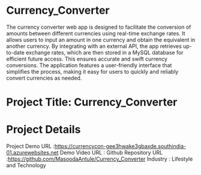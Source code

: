 # Currency_Converter
The currency converter web app is designed to facilitate the conversion of amounts between different currencies using real-time exchange rates. It allows users to input an amount in one currency and obtain the equivalent in another currency. By integrating with an external API, the app retrieves up-to-date exchange rates, which are then stored in a MySQL database for efficient future access. This ensures accurate and swift currency conversions. The application features a user-friendly interface that simplifies the process, making it easy for users to quickly and reliably convert currencies as needed.
# Project Title: Currency_Converter
# Project Details
Project Demo URL :https://currencycon-gee3hwake3gbaxde.southindia-01.azurewebsites.net
Demo Video URL :
Github Repository URL :https://github.com/MasoodaAntule/Currency_Converter
Industry : Lifestyle and Technology

